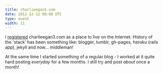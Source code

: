 ```yaml
---
title: charlieegan3.com
date: 2012-12-12 00:00 UTC
type: event
width: 11
---
```

I [registered](https://who.is/whois/charlieegan3.com) charlieegan3.com as a place to live on the Internet. History of the 'stack' has been something like: blogger, tumblr, gh-pages, heroku (rails app), jekyll and now... middleman!

At the same time I started something of a regular blog - I worked at it quite hard posting *everyday* for a few months. I still try and post _about_ once a month!
